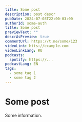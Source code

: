 ```yaml
---
title: Some post
description: post descr
pubDate: 2024-07-03T22:00-03:00
authorId: some-auth
title: Some post
previewText: ""
descrAsPreview: true
commentUrl: https://t.me/some/123
videoLink: htts://example.com
videoLinkLang: RU
podcasts:
  spotify: https://...
podcastLang: EN
tags:
  - some tag 1
  - some tag 2
---
```


# Some post

Some information.
